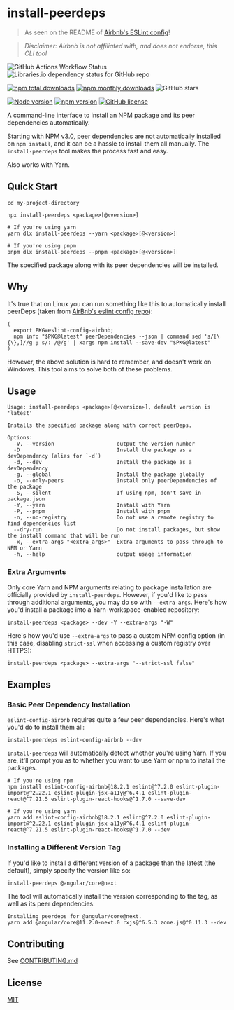 # install-peerdeps

> As seen on the README of [Airbnb's ESLint config](https://www.npmjs.com/package/eslint-config-airbnb)!

> _Disclaimer: Airbnb is not affiliated with, and does not endorse, this CLI tool_

![GitHub Actions Workflow Status](https://img.shields.io/github/actions/workflow/status/nathanhleung/install-peerdeps/node.yml) ![Libraries.io dependency status for GitHub repo](https://img.shields.io/librariesio/github/nathanhleung/install-peerdeps)

[![npm total downloads](https://img.shields.io/npm/dt/install-peerdeps.svg)](https://www.npmjs.com/package/install-peerdeps) [![npm monthly downloads](https://img.shields.io/npm/dm/install-peerdeps.svg)](https://www.npmjs.com/package/install-peerdeps) ![GitHub stars](https://img.shields.io/github/stars/nathanhleung/install-peerdeps?style=social)

[![Node version](https://img.shields.io/node/v/install-peerdeps.svg)](https://github.com/nathanhleung/install-peerdeps) [![npm version](https://badge.fury.io/js/install-peerdeps.svg)](https://www.npmjs.com/package/install-peerdeps)
[![GitHub license](https://img.shields.io/github/license/nathanhleung/install-peerdeps.svg)](https://github.com/nathanhleung/install-peerdeps/blob/master/LICENSE)

A command-line interface to install an NPM package and its peer dependencies automatically.

Starting with NPM v3.0, peer dependencies are not automatically installed on `npm install`, and it can be a hassle to install them all manually. The `install-peerdeps` tool makes the process fast and easy.

Also works with Yarn.

## Quick Start

```
cd my-project-directory

npx install-peerdeps <package>[@<version>]

# If you're using yarn
yarn dlx install-peerdeps --yarn <package>[@<version>]

# If you're using pnpm
pnpm dlx install-peerdeps --pnpm <package>[@<version>]
```

The specified package along with its peer dependencies will be installed.

## Why

It's true that on Linux you can run something like this to automatically install peerDeps (taken from [AirBnb's eslint config repo](https://github.com/airbnb/javascript)):

```
(
  export PKG=eslint-config-airbnb;
  npm info "$PKG@latest" peerDependencies --json | command sed 's/[\{\},]//g ; s/: /@/g' | xargs npm install --save-dev "$PKG@latest"
)
```

However, the above solution is hard to remember, and doesn't work on Windows. This tool aims to solve both of these problems.

## Usage

```
Usage: install-peerdeps <package>[@<version>], default version is 'latest'

Installs the specified package along with correct peerDeps.

Options:
  -V, --version                    output the version number
  -D                               Install the package as a devDependency (alias for `-d`)
  -d, --dev                        Install the package as a devDependency
  -g, --global                     Install the package globally
  -o, --only-peers                 Install only peerDependencies of the package
  -S, --silent                     If using npm, don't save in package.json
  -Y, --yarn                       Install with Yarn
  -P, --pnpm                       Install with pnpm
  -n, --no-registry                Do not use a remote registry to find dependencies list
  --dry-run                        Do not install packages, but show the install command that will be run
  -x, --extra-args "<extra_args>"  Extra arguments to pass through to NPM or Yarn
  -h, --help                       output usage information
```

### Extra Arguments

Only core Yarn and NPM arguments relating to package installation are officially provided by `install-peerdeps`. However, if you'd like to pass through additional arguments, you may do so with `--extra-args`. Here's how you'd install a package into a Yarn-workspace-enabled repository:

`install-peerdeps <package> --dev -Y --extra-args "-W"`

Here's how you'd use `--extra-args` to pass a custom NPM config option (in this case, disabling `strict-ssl` when accessing a custom registry over HTTPS):

`install-peerdeps <package> --extra-args "--strict-ssl false"`

## Examples

### Basic Peer Dependency Installation

`eslint-config-airbnb` requires quite a few peer dependencies. Here's what you'd do to install them all:

`install-peerdeps eslint-config-airbnb --dev`

`install-peerdeps` will automatically detect whether you're using Yarn. If you are, it'll prompt you as to whether you want to use Yarn or npm to install the packages.

```
# If you're using npm
npm install eslint-config-airbnb@18.2.1 eslint@^7.2.0 eslint-plugin-import@^2.22.1 eslint-plugin-jsx-a11y@^6.4.1 eslint-plugin-react@^7.21.5 eslint-plugin-react-hooks@^1.7.0 --save-dev

# If you're using yarn
yarn add eslint-config-airbnb@18.2.1 eslint@^7.2.0 eslint-plugin-import@^2.22.1 eslint-plugin-jsx-a11y@^6.4.1 eslint-plugin-react@^7.21.5 eslint-plugin-react-hooks@^1.7.0 --dev
```

### Installing a Different Version Tag

If you'd like to install a different version of a package than the latest (the default), simply specify the version like so:

`install-peerdeps @angular/core@next`

The tool will automatically install the version corresponding to the tag, as well as its peer dependencies:

```
Installing peerdeps for @angular/core@next.
yarn add @angular/core@11.2.0-next.0 rxjs@^6.5.3 zone.js@^0.11.3 --dev
```

## Contributing

See [CONTRIBUTING.md](https://github.com/nathanhleung/install-peerdeps/blob/master/CONTRIBUTING.md)

## License

[MIT](https://github.com/nathanhleung/install-peerdeps/blob/master/LICENSE)
